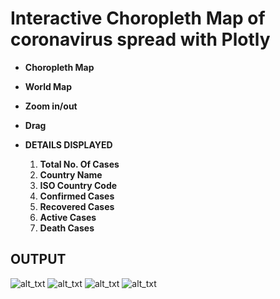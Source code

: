 # Interactive Choropleth Map of coronavirus spread with Plotly
+ **Choropleth Map**
+ **World Map**
+ **Zoom in/out**
+ **Drag**
+ **DETAILS DISPLAYED**

  1. **Total No. Of Cases**
  2. **Country Name**
  3. **ISO Country Code**
  4. **Confirmed Cases**
  5. **Recovered Cases**
  6. **Active Cases**
  7. **Death Cases**
 
 
## OUTPUT


![alt_txt](https://github.com/sumyak/COVID-19/blob/master/task%206/Screenshot%20(298).png?raw=true)
![alt_txt](https://github.com/sumyak/COVID-19/blob/master/task%206/Screenshot%20(299).png?raw=true)
![alt_txt](https://github.com/sumyak/COVID-19/blob/master/task%206/Screenshot%20(300).png?raw=true)
![alt_txt](https://github.com/sumyak/COVID-19/blob/master/task%206/Screenshot%20(301).png?raw=true)

